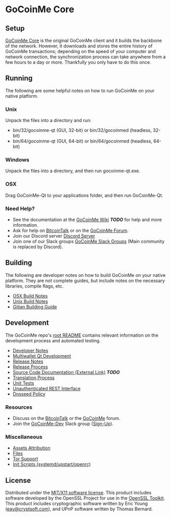 GoCoinMe Core
=====================

Setup
---------------------
[GoCoinMe Core](http://gocoinme.org/wallet) is the original GoCoinMe client and it builds the backbone of the network. However, it downloads and stores the entire history of GoCoinMe transactions; depending on the speed of your computer and network connection, the synchronization process can take anywhere from a few hours to a day or more. Thankfully you only have to do this once.

Running
---------------------
The following are some helpful notes on how to run GoCoinMe on your native platform.

### Unix

Unpack the files into a directory and run:

- bin/32/gocoinme-qt (GUI, 32-bit) or bin/32/gocoinmed (headless, 32-bit)
- bin/64/gocoinme-qt (GUI, 64-bit) or bin/64/gocoinmed (headless, 64-bit)

### Windows

Unpack the files into a directory, and then run gocoinme-qt.exe.

### OSX

Drag GoCoinMe-Qt to your applications folder, and then run GoCoinMe-Qt.

### Need Help?

* See the documentation at the [GoCoinMe Wiki](https://en.bitcoin.it/wiki/Main_Page) ***TODO***
for help and more information.
* Ask for help on [BitcoinTalk](https://bitcointalk.org/index.php?topic=1262920.0) or on the [GoCoinMe Forum](http://forum.gocoinme.org/).
* Join our Discord server [Discord Server](https://discord.gocoinme.org)
* Join one of our Slack groups [GoCoinMe Slack Groups](https://gocoinme.org/slack-logins/) (Main community is replaced by Discord).

Building
---------------------
The following are developer notes on how to build GoCoinMe on your native platform. They are not complete guides, but include notes on the necessary libraries, compile flags, etc.

- [OSX Build Notes](build-osx.md)
- [Unix Build Notes](build-unix.md)
- [Gitian Building Guide](gitian-building.md)

Development
---------------------
The GoCoinMe repo's [root README](https://github.com/GoCoinMe-Project/GoCoinMe/blob/master/README.md) contains relevant information on the development process and automated testing.

- [Developer Notes](developer-notes.md)
- [Multiwallet Qt Development](multiwallet-qt.md)
- [Release Notes](release-notes.md)
- [Release Process](release-process.md)
- [Source Code Documentation (External Link)](https://dev.visucore.com/bitcoin/doxygen/) ***TODO***
- [Translation Process](translation_process.md)
- [Unit Tests](unit-tests.md)
- [Unauthenticated REST Interface](REST-interface.md)
- [Dnsseed Policy](dnsseed-policy.md)

### Resources

* Discuss on the [BitcoinTalk](https://bitcointalk.org/index.php?topic=1262920.0) or the [GoCoinMe](http://forum.gocoinme.org/) forum.
* Join the [GoCoinMe-Dev](https://gocoinme-dev.slack.com/) Slack group ([Sign-Up](https://gocoinme-dev.herokuapp.com/)).

### Miscellaneous
- [Assets Attribution](assets-attribution.md)
- [Files](files.md)
- [Tor Support](tor.md)
- [Init Scripts (systemd/upstart/openrc)](init.md)

License
---------------------
Distributed under the [MIT/X11 software license](http://www.opensource.org/licenses/mit-license.php).
This product includes software developed by the OpenSSL Project for use in the [OpenSSL Toolkit](https://www.openssl.org/). This product includes
cryptographic software written by Eric Young ([eay@cryptsoft.com](mailto:eay@cryptsoft.com)), and UPnP software written by Thomas Bernard.
